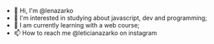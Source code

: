 - 👋 Hi, I'm @lenazarko
- 👀 I'm interested in studying about javascript, dev and programming;
- 🌱 I am currently learning with a web course;
- 📫 How to reach me @leticianazarko on instagram
